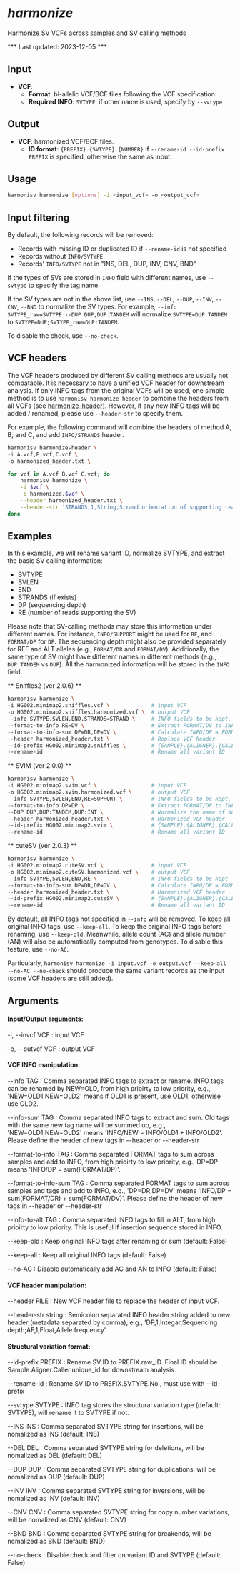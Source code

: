 # *harmonize*

Harmonize SV VCFs across samples and SV calling methods

*** Last updated: 2023-12-05 ***

## Input
- **VCF**: 
    - **Format**: bi-allelic VCF/BCF files following the VCF specification
    - **Required INFO**: `SVTYPE`, if other name is used, specify by `--svtype`

## Output
- **VCF**: harmonized VCF/BCF files.
    - **ID format**: `{PREFIX}.{SVTYPE}.{NUMBER}` if `--rename-id --id-prefix PREFIX` is specified, otherwise the same as input.

## Usage

``` bash
harmonisv harmonize [options] -i <input_vcf> -o <output_vcf> 
```


## Input filtering

By default, the following records will be removed:

- Records with missing ID or duplicated ID if `--rename-id` is not specified
- Records without `INFO/SVTYPE`
- Records' `INFO/SVTYPE` not in "INS, DEL, DUP, INV, CNV, BND"

If the types of SVs are stored in `INFO` field with different names, use `--svtype` to specify the tag name. 

If the SV types are not in the above list, use `--INS`, `--DEL`, `--DUP`, `--INV`, `--CNV`, `--BND` to normalize the SV types. For example, `--info SVTYPE_raw=SVTYPE --DUP DUP,DUP:TANDEM` will normalize `SVTYPE=DUP:TANDEM` to `SVTYPE=DUP;SVTYPE_raw=DUP:TANDEM`.

To disable the check, use `--no-check`.

## VCF headers
The VCF headers produced by different SV calling methods are usually not compatable. It is necessary to have a unified VCF header for downstream analysis. If only INFO tags from the original VCFs will be used, one simple method is to use `harmonisv harmonize-header` to combine the headers from all VCFs (see [harmonize-header]). However, if any new INFO tags will be added / renamed, please use `--header-str` to specify them.

For example, the following command will combine the headers of method A, B, and C, and add `INFO/STRANDS` header.

``` bash
harmonisv harmonize-header \
-i A.vcf,B.vcf,C.vcf \
-o harmonized_header.txt \

for vcf in A.vcf B.vcf C.vcf; do
    harmonisv harmonize \
    -i $vcf \
    -o harmonized.$vcf \
    --header harmonized_header.txt \
    --header-str 'STRANDS,1,String,Strand orientation of supporting reads'
done
```


## Examples

In this example, we will rename variant ID, normalize SVTYPE, and extract the basic SV calling information:

- SVTYPE
- SVLEN
- END
- STRANDS (if exists)
- DP (sequencing depth)
- RE (number of reads supporting the SV)

Please note that SV-calling methods may store this information under different names. For instance, `INFO/SUPPORT` might be used for `RE`, and `FORMAT/DP` for `DP`. The sequencing depth might also be provided separately for REF and ALT alleles (e.g., `FORMAT/DR` and `FORMAT/DV`). Additionally, the same type of SV might have different names in different methods (e.g., `DUP:TANDEM` vs `DUP`). All the harmonized information will be stored in the `INFO` field.

** Sniffles2 (ver 2.0.6) **

``` bash
harmonisv harmonize \
-i HG002.minimap2.sniffles.vcf \             # input VCF
-o HG002.minimap2.sniffles.harmonized.vcf \  # output VCF
--info SVTYPE,SVLEN,END,STRANDS=STRAND \     # INFO fields to be kept, rename STRAND to STRANDS
--format-to-info RE=DV \                     # Extract FORMAT/DV to INFO/RE
--format-to-info-sum DP=DR,DP=DV \           # Calculate INFO/DP = FORMAT/DR + FORMAT/DV
--header harmonized_header.txt \             # Replace VCF header
--id-prefix HG002.minimap2.sniffles \        # {SAMPLE}.{ALIGNER}.{CALLER}
--rename-id                                  # Rename all variant ID
```

** SVIM (ver 2.0.0) **

``` bash
harmonisv harmonize \                         
-i HG002.minimap2.svim.vcf \                 # input VCF
-o HG002.minimap2.svim.harmonized.vcf \      # output VCF
--info SVTYPE,SVLEN,END,RE=SUPPORT \         # INFO fields to be kept, rename SUPPORT to RE
--format-to-info DP=DP \                     # Extract FORMAT/DP to INFO/DP
--DUP DUP,DUP:TANDEM,DUP:INT \               # Normalize the name of duplications
--header harmonized_header.txt \             # Harmonized VCF header
--id-prefix HG002.minimap2.svim \            # {SAMPLE}.{ALIGNER}.{CALLER}
--rename-id                                  # Rename all variant ID
```

** cuteSV (ver 2.0.3) **

``` bash
harmonisv harmonize \
-i HG002.minimap2.cuteSV.vcf \               # input VCF
-o HG002.minimap2.cuteSV.harmonized.vcf \    # output VCF
--info SVTYPE,SVLEN,END,RE \                 # INFO fields to be kept
--format-to-info-sum DP=DR,DP=DV \           # Calculate INFO/DP = FORMAT/DR + FORMAT/DV
--header harmonized_header.txt \             # Harmonized VCF header
--id-prefix HG002.minimap2.cuteSV \          # {SAMPLE}.{ALIGNER}.{CALLER}
--rename-id                                  # Rename all variant ID
```

By default, all INFO tags not specified in `--info` will be removed. To keep all original INFO tags, use `--keep-all`. To keep the original INFO tags before renaming, use `--keep-old`. Meanwhile, allele count (AC) and allele number (AN) will also be automatically computed from genotypes. To disable this feature, use `--no-AC`.

Particularly, `harmonisv harmonize -i input.vcf -o output.vcf --keep-all --no-AC --no-check` should produce the same variant records as the input (some VCF headers are still added).


## Arguments

#### Input/Output arguments:
-i, --invcf VCF
:   input VCF

-o, --outvcf VCF
:   output VCF

#### VCF INFO manipulation:
--info TAG
:   Comma separated INFO tags to extract or rename. INFO tags can be renamed by NEW=OLD, from high prioirty to low priority, e.g., 'NEW=OLD1,NEW=OLD2' means if OLD1 is present, use OLD1, otherwise use OLD2.

--info-sum TAG
:   Comma separated INFO tags to extract and sum. Old tags with the same new tag name will be summed up, e.g., 'NEW=OLD1,NEW=OLD2' means 'INFO/NEW = INFO/OLD1 + INFO/OLD2'. Please define the header of new tags in --header or --header-str

--format-to-info TAG
:   Comma separated FORMAT tags to sum across samples and add to INFO, from high prioirty to low priority, e.g., DP=DP means 'INFO/DP = sum(FORMAT/DP)'.

--format-to-info-sum TAG
:   Comma separated FORMAT tags to sum across samples and tags and add to INFO, e.g., 'DP=DR,DP=DV' means 'INFO/DP = sum(FORMAT/DR) + sum(FORMAT/DV)'. Please define the header of new tags in --header or --header-str

--info-to-alt TAG
:   Comma separated INFO tags to fill in ALT, from high prioirty to low priority. This is useful if insertion sequence stored in INFO.

--keep-old
:   Keep original INFO tags after renaming or sum (default: False)

--keep-all
:   Keep all original INFO tags (default: False)

--no-AC
:   Disable automatically add AC and AN to INFO (default: False)

#### VCF header manipulation:
--header FILE
:   New VCF header file to replace the header of input VCF.

--header-str string
:   Semicolon separated INFO header string added to new header (metadata separated by comma), e.g., 'DP,1,Integar,Sequencing depth;AF,1,Float,Allele frequency'

#### Structural variation format:
--id-prefix PREFIX
:   Rename SV ID to PREFIX.raw_ID. Final ID should be Sample.Aligner.Caller.unique_id for downstream analysis
  
--rename-id
:   Rename SV ID to PREFIX.SVTYPE.No., must use with --id-prefix
  
--svtype SVTYPE
:   INFO tag stores the structural variation type (default: SVTYPE), will rename it to SVTYPE if not.
  
--INS INS
:   Comma separated SVTYPE string for insertions, will be nomalized as INS (default: INS)
  
--DEL DEL
:   Comma separated SVTYPE string for deletions, will be nomalized as DEL (default: DEL)
  
--DUP DUP
:   Comma separated SVTYPE string for duplications, will be nomalized as DUP (default: DUP)

--INV INV
:   Comma separated SVTYPE string for inversions, will be nomalized as INV (default: INV)
  
--CNV CNV
:   Comma separated SVTYPE string for copy number variations, will be nomalized as CNV (default: CNV)

--BND BND
:   Comma separated SVTYPE string for breakends, will be nomalized as BND (default: BND)

--no-check
:   Disable check and filter on variant ID and SVTYPE (default: False)



[harmonize-header]: harmonize_header.md